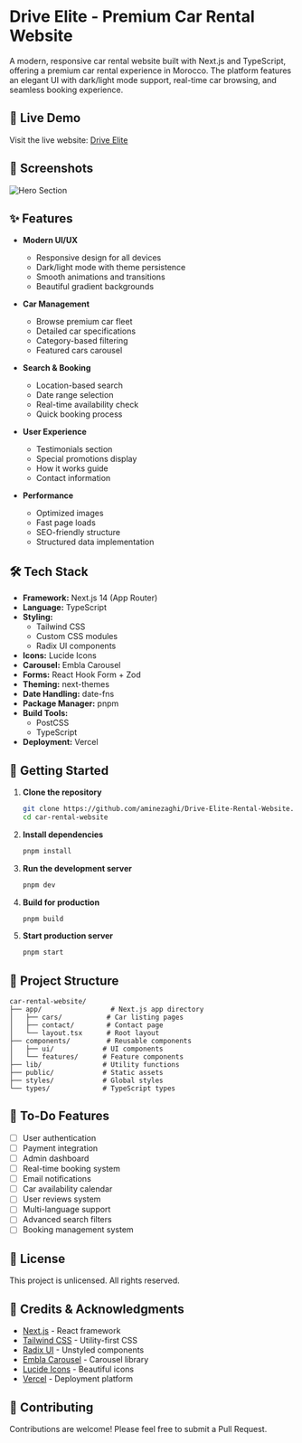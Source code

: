 # Drive Elite - Premium Car Rental Website

A modern, responsive car rental website built with Next.js and TypeScript, offering a premium car rental experience in Morocco. The platform features an elegant UI with dark/light mode support, real-time car browsing, and seamless booking experience.

## 🚀 Live Demo

Visit the live website: [Drive Elite](https://drive-elite-rental-website.vercel.app/)

## 📸 Screenshots

![Hero Section](https://images.unsplash.com/photo-1580273916550-e323be2ae537?q=80&w=1964&auto=format&fit=crop)

## ✨ Features

- **Modern UI/UX**
  - Responsive design for all devices
  - Dark/light mode with theme persistence
  - Smooth animations and transitions
  - Beautiful gradient backgrounds

- **Car Management**
  - Browse premium car fleet
  - Detailed car specifications
  - Category-based filtering
  - Featured cars carousel

- **Search & Booking**
  - Location-based search
  - Date range selection
  - Real-time availability check
  - Quick booking process

- **User Experience**
  - Testimonials section
  - Special promotions display
  - How it works guide
  - Contact information

- **Performance**
  - Optimized images
  - Fast page loads
  - SEO-friendly structure
  - Structured data implementation

## 🛠️ Tech Stack

- **Framework:** Next.js 14 (App Router)
- **Language:** TypeScript
- **Styling:** 
  - Tailwind CSS
  - Custom CSS modules
  - Radix UI components
- **Icons:** Lucide Icons
- **Carousel:** Embla Carousel
- **Forms:** React Hook Form + Zod
- **Theming:** next-themes
- **Date Handling:** date-fns
- **Package Manager:** pnpm
- **Build Tools:** 
  - PostCSS
  - TypeScript
- **Deployment:** Vercel

## 🚀 Getting Started

1. **Clone the repository**
   ```bash
   git clone https://github.com/aminezaghi/Drive-Elite-Rental-Website.git
   cd car-rental-website
   ```

2. **Install dependencies**
   ```bash
   pnpm install
   ```

3. **Run the development server**
   ```bash
   pnpm dev
   ```

4. **Build for production**
   ```bash
   pnpm build
   ```

5. **Start production server**
   ```bash
   pnpm start
   ```

## 📁 Project Structure

```
car-rental-website/
├── app/                 # Next.js app directory
│   ├── cars/           # Car listing pages
│   ├── contact/        # Contact page
│   └── layout.tsx      # Root layout
├── components/         # Reusable components
│   ├── ui/            # UI components
│   └── features/      # Feature components
├── lib/               # Utility functions
├── public/            # Static assets
├── styles/            # Global styles
└── types/             # TypeScript types
```

## 📝 To-Do Features

- [ ] User authentication
- [ ] Payment integration
- [ ] Admin dashboard
- [ ] Real-time booking system
- [ ] Email notifications
- [ ] Car availability calendar
- [ ] User reviews system
- [ ] Multi-language support
- [ ] Advanced search filters
- [ ] Booking management system

## 📄 License

This project is unlicensed. All rights reserved.

## 🙏 Credits & Acknowledgments

- [Next.js](https://nextjs.org/) - React framework
- [Tailwind CSS](https://tailwindcss.com/) - Utility-first CSS
- [Radix UI](https://www.radix-ui.com/) - Unstyled components
- [Embla Carousel](https://embla-carousel.com/) - Carousel library
- [Lucide Icons](https://lucide.dev/) - Beautiful icons
- [Vercel](https://vercel.com/) - Deployment platform

## 🤝 Contributing

Contributions are welcome! Please feel free to submit a Pull Request.